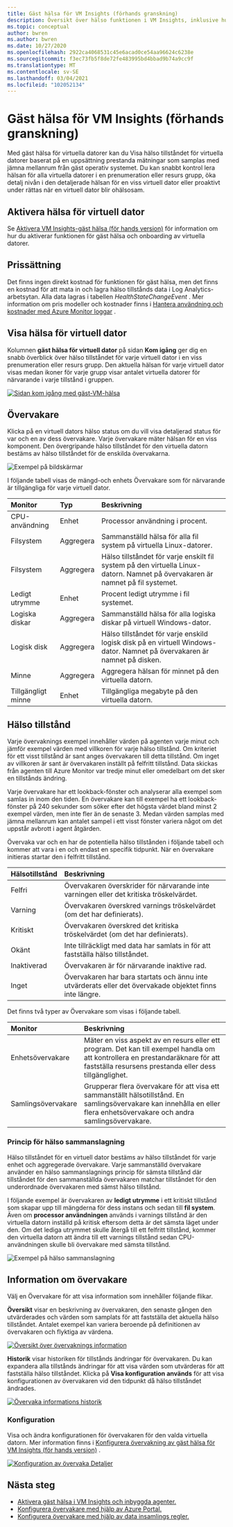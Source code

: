 ```yaml
---
title: Gäst hälsa för VM Insights (förhands granskning)
description: Översikt över hälso funktionen i VM Insights, inklusive hur du kan visa hälso tillståndet för dina virtuella datorer och få aviseringar när en virtuell dator blir ohälsosam.
ms.topic: conceptual
author: bwren
ms.author: bwren
ms.date: 10/27/2020
ms.openlocfilehash: 2922ca4068531c45e6acad0ce54aa96624c6238e
ms.sourcegitcommit: f3ec73fb5f8de72fe483995bd4bbad9b74a9cc9f
ms.translationtype: MT
ms.contentlocale: sv-SE
ms.lasthandoff: 03/04/2021
ms.locfileid: "102052134"
---
```

# <a name="vm-insights-guest-health-preview"></a>Gäst hälsa för VM Insights (förhands granskning)
Med gäst hälsa för virtuella datorer kan du Visa hälso tillståndet för virtuella datorer baserat på en uppsättning prestanda mätningar som samplas med jämna mellanrum från gäst operativ systemet. Du kan snabbt kontrol lera hälsan för alla virtuella datorer i en prenumeration eller resurs grupp, öka detalj nivån i den detaljerade hälsan för en viss virtuell dator eller proaktivt under rättas när en virtuell dator blir ohälsosam. 

## <a name="enable-virtual-machine-health"></a>Aktivera hälsa för virtuell dator
Se [Aktivera VM Insights-gäst hälsa (för hands version)](vminsights-health-enable.md) för information om hur du aktiverar funktionen för gäst hälsa och onboarding av virtuella datorer.

## <a name="pricing"></a>Prissättning
Det finns ingen direkt kostnad för funktionen för gäst hälsa, men det finns en kostnad för att mata in och lagra hälso tillstånds data i Log Analytics-arbetsytan. Alla data lagras i tabellen *HealthStateChangeEvent* . Mer information om pris modeller och kostnader finns i [Hantera användning och kostnader med Azure Monitor loggar](../logs/manage-cost-storage.md) .

## <a name="view-virtual-machine-health"></a>Visa hälsa för virtuell dator
Kolumnen **gäst hälsa för virtuell dator** på sidan **Kom igång** ger dig en snabb överblick över hälso tillståndet för varje virtuell dator i en viss prenumeration eller resurs grupp. Den aktuella hälsan för varje virtuell dator visas medan ikoner för varje grupp visar antalet virtuella datorer för närvarande i varje tillstånd i gruppen.

[![Sidan kom igång med gäst-VM-hälsa](media/vminsights-health-overview/get-started-page.png)](media/vminsights-health-overview/get-started-page.png#lightbox)


## <a name="monitors"></a>Övervakare
Klicka på en virtuell dators hälso status om du vill visa detaljerad status för var och en av dess övervakare. Varje övervakare mäter hälsan för en viss komponent. Den övergripande hälso tillståndet för den virtuella datorn bestäms av hälso tillståndet för de enskilda övervakarna. 

![Exempel på bildskärmar](media/vminsights-health-overview/monitors.png)

I följande tabell visas de mängd-och enhets Övervakare som för närvarande är tillgängliga för varje virtuell dator. 

| Monitor | Typ | Beskrivning |
|:---|:---|:---|
| CPU-användning | Enhet | Processor användning i procent. |
| Filsystem | Aggregera | Sammanställd hälsa för alla fil system på virtuella Linux-datorer. |
| Filsystem  | Aggregera | Hälso tillståndet för varje enskilt fil system på den virtuella Linux-datorn. Namnet på övervakaren är namnet på fil systemet. |
| Ledigt utrymme | Enhet | Procent ledigt utrymme i fil systemet. |
| Logiska diskar | Aggregera | Sammanställd hälsa för alla logiska diskar på virtuell Windows-dator. |
| Logisk disk  | Aggregera | Hälso tillståndet för varje enskild logisk disk på en virtuell Windows-dator. Namnet på övervakaren är namnet på disken. |
| Minne | Aggregera | Aggregera hälsan för minnet på den virtuella datorn. |
| Tillgängligt minne | Enhet | Tillgängliga megabyte på den virtuella datorn. |

## <a name="health-states"></a>Hälso tillstånd
Varje övervaknings exempel innehåller värden på agenten varje minut och jämför exempel värden med villkoren för varje hälso tillstånd. Om kriteriet för ett visst tillstånd är sant anges övervakaren till detta tillstånd. Om inget av villkoren är sant är övervakaren inställt på felfritt tillstånd. Data skickas från agenten till Azure Monitor var tredje minut eller omedelbart om det sker en tillstånds ändring.

Varje övervakare har ett lookback-fönster och analyserar alla exempel som samlas in inom den tiden. En övervakare kan till exempel ha ett lookback-fönster på 240 sekunder som söker efter det högsta värdet bland minst 2 exempel värden, men inte fler än de senaste 3. Medan värden samplas med jämna mellanrum kan antalet sampel i ett visst fönster variera något om det uppstår avbrott i agent åtgärden.

Övervaka var och en har de potentiella hälso tillstånden i följande tabell och kommer att vara i en och endast en specifik tidpunkt. När en övervakare initieras startar den i felfritt tillstånd.

| Hälsotillstånd | Beskrivning |
|:---|:---|
| Felfri  | Övervakaren överskrider för närvarande inte varningen eller det kritiska tröskelvärdet. |
| Varning  | Övervakaren överskred varnings tröskelvärdet (om det har definierats). |
| Kritiskt | Övervakaren överskred det kritiska tröskelvärdet (om det har definierats). |
| Okänt  | Inte tillräckligt med data har samlats in för att fastställa hälso tillståndet. |
| Inaktiverad | Övervakaren är för närvarande inaktive rad. |
| Inget     | Övervakaren har bara startats och ännu inte utvärderats eller det övervakade objektet finns inte längre. |



Det finns två typer av Övervakare som visas i följande tabell.

| Monitor | Beskrivning |
|:---|:---|
| Enhetsövervakare | Mäter en viss aspekt av en resurs eller ett program. Det kan till exempel handla om att kontrollera en prestandaräknare för att fastställa resursens prestanda eller dess tillgänglighet. |
| Samlingsövervakare | Grupperar flera övervakare för att visa ett sammanställt hälsotillstånd. En samlingsövervakare kan innehålla en eller flera enhetsövervakare och andra samlingsövervakare. |


  
### <a name="health-rollup-policy"></a>Princip för hälso sammanslagning
Hälso tillståndet för en virtuell dator bestäms av hälso tillståndet för varje enhet och aggregerade övervakare. Varje sammanställd övervakare använder en hälso sammanslagnings princip för sämsta tillstånd där tillståndet för den sammanställda övervakaren matchar tillståndet för den underordnade övervakaren med sämst hälso tillstånd.  

I följande exempel är övervakaren av **ledigt utrymme** i ett kritiskt tillstånd som skapar upp till mängderna för dess instans och sedan till **fil system**. Även om **processor användningen** används i varnings tillstånd är den virtuella datorn inställd på kritisk eftersom detta är det sämsta läget under den. Om det lediga utrymmet skulle återgå till ett felfritt tillstånd, kommer den virtuella datorn att ändra till ett varnings tillstånd sedan CPU-användningen skulle bli övervakare med sämsta tillstånd.

![Exempel på hälso sammanslagning](media/vminsights-health-overview/health-rollup-example.png)


## <a name="monitor-details"></a>Information om övervakare
Välj en Övervakare för att visa information som innehåller följande flikar.

**Översikt** visar en beskrivning av övervakaren, den senaste gången den utvärderades och värden som samplats för att fastställa det aktuella hälso tillståndet. Antalet exempel kan variera beroende på definitionen av övervakaren och flyktiga av värdena.

[![Översikt över övervaknings information](media/vminsights-health-overview/monitor-details-overview.png)](media/vminsights-health-overview/monitor-details-overview.png#lightbox)

**Historik** visar historiken för tillstånds ändringar för övervakaren. Du kan expandera alla tillstånds ändringar för att visa värden som utvärderas för att fastställa hälso tillståndet. Klicka på **Visa konfiguration används** för att visa konfigurationen av övervakaren vid den tidpunkt då hälso tillståndet ändrades.



[![Övervaka informations historik](media/vminsights-health-overview/monitor-details-history.png)](media/vminsights-health-overview/monitor-details-history.png#lightbox)

### <a name="configuration"></a>Konfiguration
Visa och ändra konfigurationen för övervakaren för den valda virtuella datorn. Mer information finns i [Konfigurera övervakning av gäst hälsa för VM Insights (för hands version)](vminsights-health-enable.md) .

[![Konfiguration av övervaka Detaljer](media/vminsights-health-overview/monitor-details-configuration.png)](media/vminsights-health-overview/monitor-details-configuration.png#lightbox)




## <a name="next-steps"></a>Nästa steg

- [Aktivera gäst hälsa i VM Insights och inbyggda agenter.](vminsights-health-enable.md)
- [Konfigurera övervakare med hjälp av Azure Portal.](vminsights-health-configure.md)
- [Konfigurera övervakare med hjälp av data insamlings regler.](vminsights-health-configure-dcr.md)